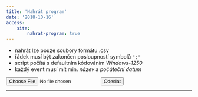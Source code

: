 ```yaml
---
title: 'Nahrát program'
date: '2018-10-16'
access:
    site:
        nahrat-program: true
---
```


<ul>
    <li>nahrát lze pouze soubory formátu .csv</li>
    <li>řádek musí být zakončen posloupností symbolů <code>";"</code></li>
    <li>script počítá s defaultním kódováním <em>Windows-1250</em></li>
    <li>každý event musí mít min. <em>název</em> a <em>počáteční datum</em></li>
</ul>
<form id="uploadProgramForm" method="post" action="/php/uploadprogram" enctype="multipart/form-data">
    <input id="csv" name="file" type="file" accept=".csv,text/csv">
    <button id="uploadScvFile" type="submit">Odeslat</button>
</form>
<hr>
<div id="response"></div>

<script>
/*
$("#uploadProgramForm").on('submit',(function(e) {
    e.preventDefault();
    var formResponse = document.getElementById("response");
        formResponse.innerHTML = '<i class="fa fa-spinner fa-pulse" aria-hidden="true"></i> probíhá vytváření souborů';
        formResponse.style.color = "black";

    $.ajax({
        url:  "/php/uploadprogram",
        type: "POST",
        data:  new FormData(this),
        contentType: false,
        cache: false,
        processData: false,
        success: function (data){   
            formResponse.innerHTML = "<br>Úspěšně uloženo";
            formResponse.style.color = "green";
            setTimeout(function(){ 
                formResponse.innerHTML = ""; 
            }, 3000);
        },
        error: function (xhr, desc, err){
            if(err == "Unsupported Media Type"){
                formResponse.innerHTML = "<br>CHYBA!!<br>Lze nahrát pouze soubory CSV.";
                formResponse.style.color = "red";
            }
            else{
            formResponse.innerHTML = "<br>Chyba, zkontrolujte console log";
            formResponse.style.color = "red";
            }
            console.log(err);
            console.log(desc);
            console.log(xhr.response);
        }
    });          
}));
*/
</script>